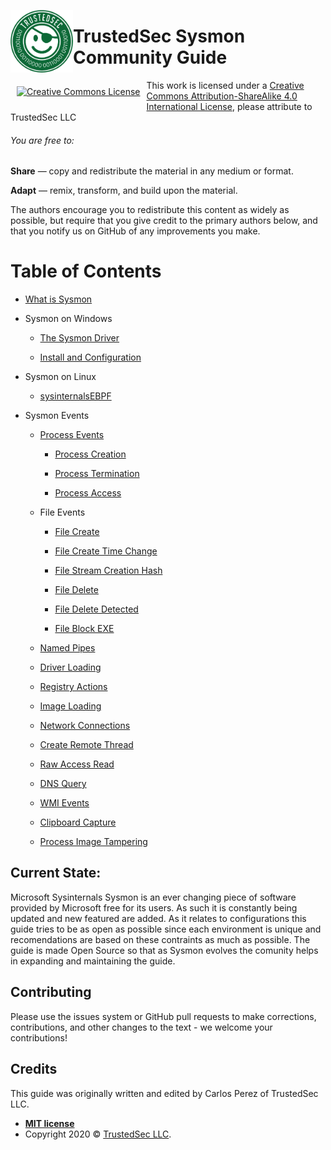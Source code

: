 
<p><img align="left" width="100" height="100" src="chapters/media/tslogo.png"></p>


# TrustedSec Sysmon Community Guide



<p align="center"><a rel="license" href="http://creativecommons.org/licenses/by-sa/4.0/" style="display: inline-block; float: left; vertical-align: middle; margin: 10px;"><img alt="Creative Commons License" style="border-width:0" src="https://i.creativecommons.org/l/by-sa/4.0/88x31.png" /></a></p>

This work is licensed under a [Creative Commons Attribution-ShareAlike 4.0 International License](http://creativecommons.org/licenses/by-sa/4.0/), please attribute to TrustedSec LLC


###### You are free to:

**Share** — copy and redistribute the material in any medium or format.

**Adapt** — remix, transform, and build upon the material.

The authors encourage you to redistribute this content as widely as possible, but require that you give credit to the primary authors below, and that you notify us on GitHub of any improvements you make.


Table of Contents
=================

* [What is Sysmon](./chapters/what-is-sysmon.md)

* Sysmon on Windows

  * [The Sysmon Driver](./chapters/the-sysmon-driver.md)

  * [Install and Configuration](./chapters/install-and-configuration.md)

* Sysmon on Linux
  * [sysinternalsEBPF](./chapters/eBPF.md)

* Sysmon Events

  * [Process Events](./chapters/process-events.md)

    * [Process Creation](./chapters/process-creation.md)

    * [Process Termination](./chapters/process-termination.md)

    * [Process Access](./chapters/process-access.md)

  * File Events
  
    * [File Create](./chapters/file-create.md)

    * [File Create Time Change](./chapters/file-create-time-change.md)

    * [File Stream Creation Hash](./chapters/file-stream-creation-hash.md)
    
    * [File Delete](./chapters/file-delete.md)

    * [File Delete Detected](./chapters/file_delete_detected.md)

    * [File Block EXE](./chapters/file-block-exe.md)

  * [Named Pipes](./chapters/named-pipes.md)

  * [Driver Loading](./chapters/driver-loading.md)

  * [Registry Actions](./chapters/registry-actions.md)

  * [Image Loading](./chapters/image-loading.md)

  * [Network Connections](./chapters/network-connections.md)

  * [Create Remote Thread](./chapters/create-remote-thread.md)

  * [Raw Access Read](./chapters/raw-access-read.md)

  * [DNS Query](./chapters/dns-query.md)

  * [WMI Events](./chapters/WMI-events.md)
  
  * [Clipboard Capture](./chapters/clipboard-capture.md)
  
  * [Process Image Tampering](./chapters/process-tampering.md)
  
## Current State:

Microsoft Sysinternals Sysmon is an ever changing piece of software provided by Microsoft free for its users. As such it is constantly being updated and new featured are added. As it relates to configurations this guide tries to be as open as possible since each environment is unique and recomendations are based on these contraints as much as possible. The guide is made Open Source so that as Sysmon evolves the comunity helps in expanding and maintaining the guide. 

## Contributing

Please use the issues system or GitHub pull requests to make corrections, contributions, and other changes to the text - we welcome your contributions!

## Credits

This guide was originally written and edited by Carlos Perez of TrustedSec LLC.

- **[MIT license](http://opensource.org/licenses/mit-license.php)**
- Copyright 2020 © <a href="https://www.trustedsec.com/" target="_blank">TrustedSec LLC</a>.
